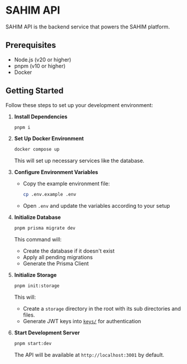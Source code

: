 # SAHIM API

SAHIM API is the backend service that powers the SAHIM platform.

## Prerequisites

- Node.js (v20 or higher)
- pnpm (v10 or higher)
- Docker

## Getting Started

Follow these steps to set up your development environment:

1. **Install Dependencies**
   ```bash
   pnpm i
   ```

2. **Set Up Docker Environment**
   ```bash
   docker compose up
   ```
   This will set up necessary services like the database.

3. **Configure Environment Variables**
   - Copy the example environment file:
     ```bash
     cp .env.example .env
     ```
   - Open `.env` and update the variables according to your setup

4. **Initialize Database**
   ```bash
   pnpm prisma migrate dev
   ```
   This command will:
   - Create the database if it doesn't exist
   - Apply all pending migrations
   - Generate the Prisma Client

5. **Initialize Storage**
   ```bash
   pnpm init:storage
   ```
   This will:
   - Create a `storage` directory in the root with its sub directories and files.
   - Generate JWT keys into [`keys/`](./storage/keys/) for authentication

6. **Start Development Server**
   ```bash
   pnpm start:dev
   ```
   The API will be available at `http://localhost:3001` by default.